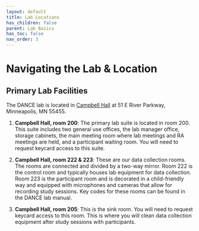 ```yaml
---
layout: default
title: Lab Locations
has_children: false
parent: Lab Basics
has_toc: false
nav_order: 3
---
```


# Navigating the Lab & Location

## Primary Lab Facilities

The DANCE lab is located in [Campbell Hall](https://www.google.com/maps/place/Campbell+Hall/@44.9783289,-93.2414254,17z/data=!3m1!4b1!4m6!3m5!1s0x52b32d61d9932547:0xe556ec3b3cd20e22!8m2!3d44.9783251!4d-93.2388505!16s%2Fg%2F11sqzvvl9b?entry=ttu&g_ep=EgoyMDI1MDIxMS4wIKXMDSoASAFQAw%3D%3D) at 51 E River Parkway, Minneapolis, MN 55455. 

1. **Campbell Hall, room 200**: The primary lab suite is located in room 200. This suite includes two general use offices, the lab manager office, storage cabinets, the main meeting room where lab meetings and RA meetings are held, and a participant waiting room. You will need to request keycard access to this suite.

2. **Campbell Hall, room 222 & 223**: These are our data collection rooms. The rooms are connected and divided by a two-way mirror. Room 222 is the control room and typically houses lab equipment for data collection. Room 223 is the participant room and is decorated in a child-friendly way and equipped with microphones and cameras that allow for recording study sessions. Key codes for these rooms can be found in the DANCE lab manual. 

3. **Campbell Hall, room 205**: This is the sink room. You will need to request keycard access to this room. This is where you will clean data collection equipment after study sessions with participants. 